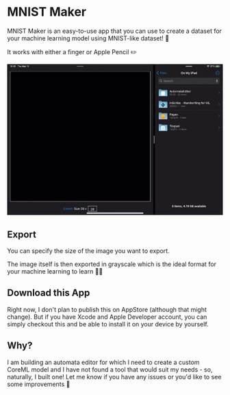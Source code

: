 # MNIST Maker

MNIST Maker is an easy-to-use app that you can use to create a dataset for your machine learning model using MNIST-like dataset! 🤖

It works with either a finger or Apple Pencil ✏️

![Preview](preview.gif)

## Export

You can specify the size of the image you want to export.

The image itself is then exported in grayscale which is the ideal format for your machine learning to learn 👩‍🎓

## Download this App

Right now, I don't plan to publish this on AppStore (although that might change). But if you have Xcode and Apple Developer account, you can simply checkout this and be able to install it on your device by yourself.

## Why?

I am building an automata editor for which I need to create a custom CoreML model and I have not found a tool that would suit my needs - so, naturally, I built one! Let me know if you have any issues or you'd like to see some improvements 🤗